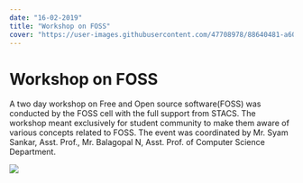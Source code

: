 ```yaml
---
date: "16-02-2019"
title: "Workshop on FOSS"
cover: "https://user-images.githubusercontent.com/47708978/88640481-a6054580-d0db-11ea-9cd7-28946040045a.jpg"
---
```

# Workshop on FOSS

A two day workshop on Free and Open source software(FOSS) was conducted by the FOSS cell with the full support from STACS. The workshop meant exclusively for student community to make them aware of various concepts related to FOSS. The event was coordinated by Mr. Syam Sankar, Asst. Prof., Mr. Balagopal N, Asst. Prof. of Computer Science Department.

![](https://user-images.githubusercontent.com/47708978/88577263-5d5e7580-d064-11ea-808b-8cf7376f04e9.jpg)